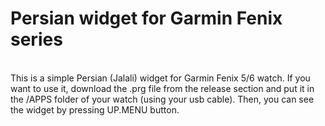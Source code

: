 <H1>Persian widget for Garmin Fenix series</H1><BR>
This is a simple Persian (Jalali) widget for Garmin Fenix 5/6 watch.
If you want to use it, download the .prg file from the release section and put it in the /APPS folder of your watch (using your usb cable). Then, you can see the widget by pressing UP.MENU button.
